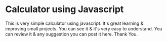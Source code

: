 # Calculator using Javascript

This is very simple calculator using javascript. It's great learning & improving small projects.
You can see it & it's very easy to understand.
You can review it & any suggestion you can post it here.
Thank You.
